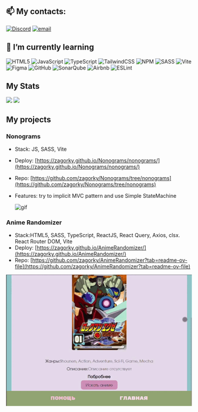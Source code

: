 ## 📫 My contacts:


[![Discord](https://img.shields.io/badge/Discord-%237289DA.svg?logo=discord&logoColor=white)](https://discord.gg/zagorky) [![email](https://img.shields.io/badge/Email-D14836?logo=gmail&logoColor=white)](mailto:immelnikovadaria@inbox.ru) 

## 🌱 I’m currently learning

![HTML5](https://img.shields.io/badge/html5-%23E34F26.svg?style=for-the-badge&logo=html5&logoColor=white) ![JavaScript](https://img.shields.io/badge/javascript-%23323330.svg?style=for-the-badge&logo=javascript&logoColor=%23F7DF1E) ![TypeScript](https://img.shields.io/badge/typescript-%23007ACC.svg?style=for-the-badge&logo=typescript&logoColor=white) ![TailwindCSS](https://img.shields.io/badge/tailwindcss-%2338B2AC.svg?style=for-the-badge&logo=tailwind-css&logoColor=white) ![NPM](https://img.shields.io/badge/NPM-%23CB3837.svg?style=for-the-badge&logo=npm&logoColor=white) ![SASS](https://img.shields.io/badge/SASS-hotpink.svg?style=for-the-badge&logo=SASS&logoColor=white) ![Vite](https://img.shields.io/badge/vite-%23646CFF.svg?style=for-the-badge&logo=vite&logoColor=white) ![Figma](https://img.shields.io/badge/figma-%23F24E1E.svg?style=for-the-badge&logo=figma&logoColor=white) ![GitHub](https://img.shields.io/badge/github-%23121011.svg?style=for-the-badge&logo=github&logoColor=white) ![SonarQube](https://img.shields.io/badge/SonarQube-black?style=for-the-badge&logo=sonarqube&logoColor=4E9BCD) ![Airbnb](https://img.shields.io/badge/Airbnb-%23ff5a5f.svg?style=for-the-badge&logo=Airbnb&logoColor=white) ![ESLint](https://img.shields.io/badge/ESLint-4B3263?style=for-the-badge&logo=eslint&logoColor=white)

## My Stats

![](https://github-readme-stats.vercel.app/api?username=Zagorky&theme=dark&hide_border=false&include_all_commits=false&count_private=false) ![](https://nirzak-streak-stats.vercel.app/?user=Zagorky&theme=dark&hide_border=false)

## My projects

### Nonograms

- Stack: JS, SASS, Vite
- Deploy: [https://zagorky.github.io/Nonograms/nonograms/](https://zagorky.github.io/Nonograms/nonograms/)
- Repo: [https://github.com/zagorky/Nonograms/tree/nonograms](https://github.com/zagorky/Nonograms/tree/nonograms)
- Features: try to implicit MVC pattern and use Simple StateMachine

  ![gif](https://github.com/user-attachments/assets/0294a494-421b-45c3-8e9f-df8fc5b19136)


### Anime Randomizer

- Stack:HTML5, SASS, TypeScript, ReactJS, React Query, Axios, clsx. React Router DOM, Vite
- Deploy: [https://zagorky.github.io/AnimeRandomizer/](https://zagorky.github.io/AnimeRandomizer/)
- Repo: [https://github.com/zagorky/AnimeRandomizer?tab=readme-ov-file](https://github.com/zagorky/AnimeRandomizer?tab=readme-ov-file)

![gif](https://github.com/zagorky/zagorky/blob/main/src/animeRand.gif)

[//]: # (### Audio Player)

[//]: # ()
[//]: # (- Stack:HTML5, CSS, JS)

[//]: # (- Deploy: [zagorky.github.io/audio-player/audio-player/]&#40;zagorky.github.io/audio-player/audio-player/&#41;)

[//]: # (- Repo: [https://github.com/zagorky/Audio-player/tree/gh-pages]&#40;https://github.com/zagorky/Audio-player/tree/gh-pages&#41;)

[//]: # ()
[//]: # (![gif]&#40;https://github.com/zagorky/zagorky/blob/0159dd08fcf5ca5c8a47c29183090e62a7d8fbe9/src/player.gif&#41;)

[//]: # (### Whack-A-Mole)

[//]: # ()
[//]: # (- Stack:HTML5, CSS, JS)

[//]: # (- Deploy: [https://zagorky.github.io/Whack-A-Mole/random-game/]&#40;https://zagorky.github.io/Whack-A-Mole/random-game/&#41; )

[//]: # (- Repo: [https://github.com/zagorky/Whack-A-Mole]&#40;https://github.com/zagorky/Whack-A-Mole&#41;)

[//]: # ()
[//]: # (![gif]&#40;https://github.com/zagorky/zagorky/blob/main/src/game.gif&#41;)

[//]: # ()
[//]: # (### Photo Gallery)

[//]: # ()
[//]: # (- Stack:HTML5, CSS, JS)

[//]: # (- Deploy: [https://zagorky.github.io/Photo-gallery/photo-gallery/]&#40;https://zagorky.github.io/Photo-gallery/photo-gallery/&#41;)

[//]: # (- Repo: [https://github.com/zagorky/Photo-gallery]&#40;https://github.com/zagorky/Photo-gallery&#41;)

[//]: # ()
[//]: # (![gif]&#40;https://github.com/zagorky/zagorky/blob/0159dd08fcf5ca5c8a47c29183090e62a7d8fbe9/src/gallery.gif&#41;)


<!--[![GitHub Streak](http://github-readme-streak-stats.herokuapp.com?user=zagorky&theme=shadow-orange)](https://git.io/streak-stats)  -->

<!--
**zagorky/zagorky** is a ✨ _special_ ✨ repository because its `README.md` (this file) appears on your GitHub profile.

Here are some ideas to get you started:

- 🔭 I’m currently working on ...
- 🌱 I’m currently learning ...
- 👯 I’m looking to collaborate on ...
- 🤔 I’m looking for help with ...
- 💬 Ask me about ...
- 📫 How to reach me: ...
- 😄 Pronouns: ...
- ⚡ Fun fact: ...
-->
